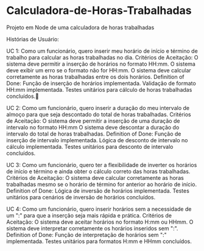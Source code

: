 # Calculadora-de-Horas-Trabalhadas
Projeto em Node de uma calculadora de horas trabalhadas

Histórias de Usuário:

UC 1: Como um funcionário, quero inserir meu horário de início e término de trabalho para calcular as horas trabalhadas no dia.
Critérios de Aceitação:
O sistema deve permitir a inserção de horários no formato HH:mm.
O sistema deve exibir um erro se o formato não for HH:mm.
O sistema deve calcular corretamente as horas trabalhadas entre os dois horários.
Definition of Done:
Função de inserção de horários implementada.
Validação de formato HH:mm implementada.
Testes unitários para cálculo de horas trabalhadas concluídos.

UC 2: Como um funcionário, quero inserir a duração do meu intervalo de almoço para que seja descontado do total de horas trabalhadas.
Critérios de Aceitação:
O sistema deve permitir a inserção de uma duração de intervalo no formato HH:mm
O sistema deve descontar a duração do intervalo do total de horas trabalhadas.
Definition of Done:
Função de inserção de intervalo implementada.
Lógica de desconto de intervalo no cálculo implementada.
Testes unitários para desconto de intervalo concluídos.

UC 3: Como um funcionário, quero ter a flexibilidade de inverter os horários de início e término e ainda obter o cálculo correto das horas trabalhadas.
Critérios de Aceitação:
O sistema deve calcular corretamente as horas trabalhadas mesmo se o horário de término for anterior ao horário de início.
Definition of Done:
Lógica de inversão de horários implementada.
Testes unitários para cenários de inversão de horários concluídos.

UC 4: Como um funcionário, quero inserir horários sem a necessidade de um ":" para que a inserção seja mais rápida e prática.
Critérios de Aceitação:
O sistema deve aceitar horários no formato H:mm ou HHmm.
O sistema deve interpretar corretamente os horários inseridos sem ":".
Definition of Done:
Função de interpretação de horários sem ":" implementada.
Testes unitários para formatos H:mm e HHmm concluídos.


